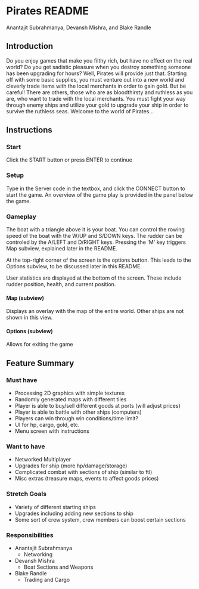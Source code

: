 # Pirates README
Anantajit Subrahmanya, Devansh Mishra, and Blake Randle

## Introduction
Do you enjoy games that make you filthy rich, but have no effect on the real world? Do you get sadistic pleasure when you destroy something someone has been upgrading for hours? Well, Pirates will provide just that. Starting off with some basic supplies, you must venture out into a new world and cleverly trade items with the local merchants in order to gain gold. But be careful! There are others, those who are as bloodthirsty and ruthless as you are, who want to trade with the local merchants. You must fight your way through enemy ships and utilize your gold to upgrade your ship in order to survive the ruthless seas. Welcome to the world of Pirates…

## Instructions

### Start

Click the START button or press ENTER to continue

### Setup 

Type in the Server code in the textbox, and click the CONNECT button to start the game. An overview of the game play is provided in the panel below the game.

### Gameplay

The boat with a triangle above it is your boat. You can control the rowing speed of the boat with the W/UP and S/DOWN keys. The rudder can be 
controled by the A/LEFT and D/RIGHT keys. Pressing the 'M' key triggers Map subview, explained later in the README.

At the top-right corner of the screen is the options button. This leads to the Options subview, to be discussed later in this README. 

User statistics are displayed at the bottom of the screen. These include rudder position, health, and current position. 

#### Map (subview)
Displays an overlay with the map of the entire world. Other ships are not shown in this view.

#### Options (subview)
Allows for exiting the game

## Feature Summary

### Must have
- Processing 2D graphics with simple textures
- Randomly generated maps with different tiles
- Player is able to buy/sell different goods at ports (will adjust prices)
- Player is able to battle with other ships (computers)
- Players can win through win conditions/time limit?
- UI for hp, cargo, gold, etc.
- Menu screen with instructions

### Want to have
- Networked Multiplayer
- Upgrades for ship (more hp/damage/storage)
- Complicated combat with sections of ship (similar to ftl)
- Misc extras (treasure maps, events to affect goods prices)

### Stretch Goals
- Variety of different starting ships
- Upgrades including adding new sections to ship
- Some sort of crew system, crew members can boost certain sections 

### Responsibilities 
- Anantajit Subrahmanya
    - Networking
- Devansh Mishra
    - Boat Sections and Weapons
- Blake Randle
    - Trading and Cargo
